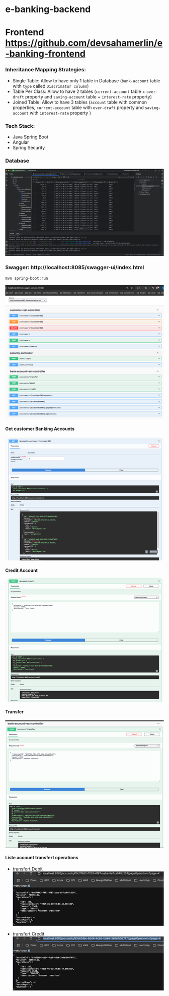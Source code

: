 # e-banking-backend

# Frontend https://github.com/devsahamerlin/e-banking-frontend

### Inheritance Mapping Strategies:
- Single Table: Allow to have only 1 table in Database (`bank-account` table with `type` called `Discrimator column`)
- Table Per Class: Allow to have 2 tables (`current-account` table + `over-draft` property and `saving-account` table + `interest-rate` property)
- Joined Table: Allow to have 3 tables (`account` table with common properties, `current-account` table with `over-draft` property and `saving-account` with `interest-rate` property )

### Tech Stack:
- Java Spring Boot
- Angular
- Spring Security

### Database
![service-layer.png](images/service-layer.png)

### Swagger: http://localhost:8085/swagger-ui/index.html
```shell
mvn spring-boot:run
```
![swagger.png](images/swagger.png)

#### Get customer Banking Accounts

![customer-account.png](images/customer-account.png)

#### Credit Account
![credit-account.png](images/credit-account.png)

#### Transfer
![transfer.png](images/transfer.png)

#### Liste account transfert operations
- transfert Debit
![transfer-debit.png](images/transfer-debit.png)

- transfert Credit
![transfer-credit.png](images/transfer-credit.png)
